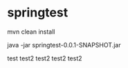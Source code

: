 # springtest

mvn clean install

java -jar springtest-0.0.1-SNAPSHOT.jar


test
test2
test2
test2
test2
